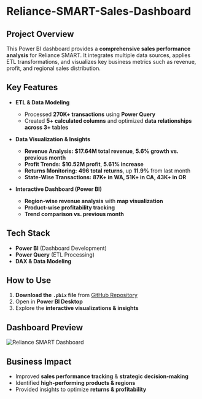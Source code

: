 # Reliance-SMART-Sales-Dashboard

## Project Overview  
This Power BI dashboard provides a **comprehensive sales performance analysis** for Reliance SMART. It integrates multiple data sources, applies ETL transformations, and visualizes key business metrics such as revenue, profit, and regional sales distribution.

## Key Features  
- **ETL & Data Modeling**  
  - Processed **270K+ transactions** using **Power Query**  
  - Created **5+ calculated columns** and optimized **data relationships across 3+ tables**  

- **Data Visualization & Insights**  
  - **Revenue Analysis:** **$17.64M total revenue**, **5.6% growth vs. previous month**  
  - **Profit Trends:** **$10.52M profit**, **5.61% increase**  
  - **Returns Monitoring:** **496 total returns**, up **11.9%** from last month  
  - **State-Wise Transactions:** **87K+ in WA, 51K+ in CA, 43K+ in OR**  

- **Interactive Dashboard (Power BI)**  
  - **Region-wise revenue analysis** with **map visualization**  
  - **Product-wise profitability tracking**  
  - **Trend comparison vs. previous month**  

## Tech Stack  
- **Power BI** (Dashboard Development)  
- **Power Query** (ETL Processing)  
- **DAX & Data Modeling**  

##  How to Use  
1. **Download the `.pbix` file** from [GitHub Repository](#)  
2. Open in **Power BI Desktop**  
3. Explore the **interactive visualizations & insights**  

## Dashboard Preview  
![Reliance SMART Dashboard]()  

## Business Impact  
- Improved **sales performance tracking** & **strategic decision-making**  
- Identified **high-performing products & regions**  
- Provided insights to optimize **returns & profitability**  
